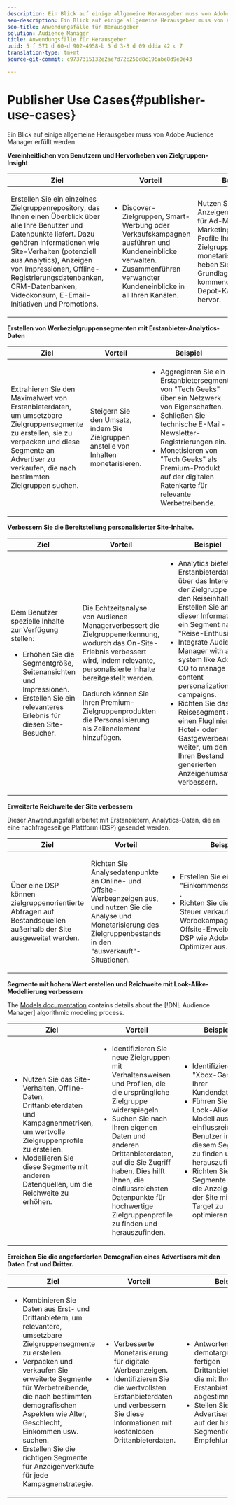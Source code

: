 ```yaml
---
description: Ein Blick auf einige allgemeine Herausgeber muss von Adobe Audience Manager erfüllt werden.
seo-description: Ein Blick auf einige allgemeine Herausgeber muss von Adobe Audience Manager erfüllt werden.
seo-title: Anwendungsfälle für Herausgeber
solution: Audience Manager
title: Anwendungsfälle für Herausgeber
uuid: 5 f 571 d 60-d 902-4958-b 5 d 3-8 d 09 ddda 42 c 7
translation-type: tm+mt
source-git-commit: c9737315132e2ae7d72c250d8c196abe8d9e0e43

---
```



# Publisher Use Cases{#publisher-use-cases}

Ein Blick auf einige allgemeine Herausgeber muss von Adobe Audience Manager erfüllt werden.

<!-- 

c_pub_use_case.xml

 -->

**Vereinheitlichen von Benutzern und Hervorheben von Zielgruppen-Insight**

<table id="table_7051791195CE41B49173BBF9E581BFB6"> 
 <thead> 
  <tr> 
   <th colname="col1" class="entry"> Ziel </th> 
   <th colname="col2" class="entry"> Vorteil </th> 
   <th colname="col3" class="entry"> Beispiel  </th> 
  </tr> 
 </thead>
 <tbody> 
  <tr> 
   <td colname="col1"> <p>Erstellen Sie ein einzelnes Zielgruppenrepository, das Ihnen einen Überblick über alle Ihre Benutzer und Datenpunkte liefert. Dazu gehören Informationen wie Site-Verhalten (potenziell aus Analytics), Anzeigen von Impressionen, Offline-Registrierungsdatenbanken, CRM-Datenbanken, Videokonsum, E-Email-Initiativen und Promotions. </p> </td> 
   <td colname="col2"> <p> 
     <ul id="ul_FB6683152C7D4D65AF951BA55E123427"> 
      <li id="li_45C12198EDDE4107AE59947BBAA51A60">Discover-Zielgruppen, Smart-Werbung oder Verkaufskampagnen ausführen und Kundeneinblicke verwalten. </li> 
      <li id="li_53727E7A3D494299B4631439612AC226">Zusammenführen verwandter Kundeneinblicke in all Ihren Kanälen. </li> 
     </ul> </p> </td> 
   <td colname="col3"> <p>Nutzen Sie Ihr Anzeigenverkaufsteam für Ad-Media-Marketing, um die Profile Ihrer Zielgruppen zu monetarisieren, und heben Sie "Selbst" als Grundlage für eine kommende Home-Depot-Kampagne hervor. </p> </td> 
  </tr> 
 </tbody> 
</table>

**Erstellen von Werbezielgruppensegmenten mit Erstanbieter-Analytics-Daten**

<table id="table_EE77D9F5BAD1473C8E058EE778AF2C3F"> 
 <thead> 
  <tr> 
   <th colname="col1" class="entry"> Ziel </th> 
   <th colname="col2" class="entry"> Vorteil </th> 
   <th colname="col3" class="entry"> Beispiel  </th> 
  </tr> 
 </thead>
 <tbody> 
  <tr> 
   <td colname="col1"> <p>Extrahieren Sie den Maximalwert von Erstanbieterdaten, um umsetzbare Zielgruppensegmente zu erstellen, sie zu verpacken und diese Segmente an Advertiser zu verkaufen, die nach bestimmten Zielgruppen suchen. </p> </td> 
   <td colname="col2"> <p>Steigern Sie den Umsatz, indem Sie Zielgruppen anstelle von Inhalten monetarisieren. </p> </td> 
   <td colname="col3"> <p> 
     <ul id="ul_07695D68C7FA4BDE92E69AB84B59F0B5"> 
      <li id="li_D271C4C62589403C9F5D3B478EA1B1F3">Aggregieren Sie ein Erstanbietersegment von "Tech Geeks" über ein Netzwerk von Eigenschaften. </li> 
      <li id="li_1EC9E0F4BC6343C88CF29D07B9D1DA11">Schließen Sie technische E-Mail-Newsletter-Registrierungen ein. </li> 
      <li id="li_2C5CE406BAEC4F3B8AAED5DF414E1C8B">Monetisieren von "Tech Geeks" als Premium-Produkt auf der digitalen Ratenkarte für relevante Werbetreibende. </li> 
     </ul> </p> </td> 
  </tr> 
 </tbody> 
</table>

**Verbessern Sie die Bereitstellung personalisierter Site-Inhalte.**

<table id="table_D8E82821D9F1491A822A6ABA3A988386"> 
 <thead> 
  <tr> 
   <th colname="col1" class="entry"> Ziel </th> 
   <th colname="col2" class="entry"> Vorteil </th> 
   <th colname="col3" class="entry"> Beispiel  </th> 
  </tr> 
 </thead>
 <tbody> 
  <tr> 
   <td colname="col1"> <p>Dem Benutzer spezielle Inhalte zur Verfügung stellen: </p> <p> 
     <ul id="ul_ACE36F7845EB4A2E9005ECCD746495CC"> 
      <li id="li_0714139FF2F5492DA32FB95456699E54">Erhöhen Sie die Segmentgröße, Seitenansichten und Impressionen. </li> 
      <li id="li_2CA4DFF2836D4F71A137829074F46D17">Erstellen Sie ein relevanteres Erlebnis für diesen Site-Besucher. </li> 
     </ul> </p> </td> 
   <td colname="col2"> <p><span class="keyword"> Die Echtzeitanalyse von Audience Manager</span>verbessert die Zielgruppenerkennung, wodurch das On-Site-Erlebnis verbessert wird, indem relevante, personalisierte Inhalte bereitgestellt werden. </p> <p>Dadurch können Sie Ihren Premium-Zielgruppenprodukten die Personalisierung als Zeilenelement hinzufügen. </p> </td> 
   <td colname="col3"> <p> 
     <ul id="ul_EEED2DAD504C486F8C00992219C893F7"> 
      <li id="li_E536F7C79824484DA3DC895809B849F4">Analytics bietet Erstanbieterdaten über das Interesse der Zielgruppe an den Reiseinhalten. Erstellen Sie anhand dieser Informationen ein Segment namens "Reise-Enthusiutze" . </li> 
      <li id="li_DCB3A5F3772C4DCEB757A4AB6CABFBE3">Integrate <span class="keyword"> Audience Manager</span> with a system like Adobe CQ to manage content personalization campaigns. </li> 
      <li id="li_A9BFB7EB7504492BA83F182BE5E8CEF8">Richten Sie das Reisesegment an einen Fluglinien-, Hotel- oder Gastgewerbeanbieter weiter, um den durch Ihren Bestand generierten Anzeigenumsatz zu verbessern. </li> 
     </ul> </p> </td> 
  </tr> 
 </tbody> 
</table>

**Erweiterte Reichweite der Site verbessern**

Dieser Anwendungsfall arbeitet mit Erstanbietern, Analytics-Daten, die an eine nachfrageseitige Plattform (DSP) gesendet werden.

<table id="table_F88329D45D9441F1A8EDB9D6140FD02D"> 
 <thead> 
  <tr> 
   <th colname="col1" class="entry"> Ziel </th> 
   <th colname="col2" class="entry"> Vorteil </th> 
   <th colname="col3" class="entry"> Beispiel  </th> 
  </tr>
 </thead>
 <tbody> 
  <tr> 
   <td colname="col1"> <p>Über eine DSP können zielgruppenorientierte Abfragen auf Bestandsquellen außerhalb der Site ausgeweitet werden. </p> </td> 
   <td colname="col2"> <p>Richten Sie Analysedatenpunkte an Online- und Offsite-Werbeanzeigen aus, und nutzen Sie die Analyse und Monetarisierung des Zielgruppenbestands in den "ausverkauft"-Situationen. </p> </td> 
   <td colname="col3"> <p> 
     <ul id="ul_EE7A86BFFE534A59A9F8C7CAF46A31E5"> 
      <li id="li_D399592D9D904865BD319DC3621B832B">Erstellen Sie ein Segment "Einkommenssteuerelemente" . </li> 
      <li id="li_D28AC8BA5E194176BB8736B089B3C2F7">Richten Sie die an die Turbo-Steuer verkaufte Werbekampagne mit einer Offsite-Erweiterung auf eine DSP wie Adobe Media Optimizer aus. </li> 
     </ul> </p> </td> 
  </tr> 
 </tbody> 
</table>

**Segmente mit hohem Wert erstellen und Reichweite mit Look-Alike-Modellierung verbessern**

The [Models documentation](../features/algorithmic-models/understanding-models.md) contains details about the [!DNL Audience Manager] algorithmic modeling process.

<table id="table_A10E4656E2A74EF5BCCA42A7AAA94416"> 
 <thead> 
  <tr> 
   <th colname="col1" class="entry"> Ziel </th> 
   <th colname="col2" class="entry"> Vorteil </th> 
   <th colname="col3" class="entry"> Beispiel  </th> 
  </tr>
 </thead>
 <tbody> 
  <tr> 
   <td colname="col1"> <p> 
     <ul id="ul_6B69497AA7F543249FF820B1D5DC604F"> 
      <li id="li_7022E99BC3C6475988B8424528A221A8">Nutzen Sie das Site-Verhalten, Offline-Daten, Drittanbieterdaten und Kampagnenmetriken, um wertvolle Zielgruppenprofile zu erstellen. </li> 
      <li id="li_DBD50B14B3D34D9AB72C42E245406FE8">Modellieren Sie diese Segmente mit anderen Datenquellen, um die Reichweite zu erhöhen. </li> 
     </ul> </p> </td> 
   <td colname="col2"> <p> 
     <ul id="ul_CC5448D2EA0646D4AF3547E81DE31FDE"> 
      <li id="li_8F11E40026404C1380F26F6D03952C8E">Identifizieren Sie neue Zielgruppen mit Verhaltensweisen und Profilen, die die ursprüngliche Zielgruppe widerspiegeln. </li> 
      <li id="li_5F67AD849EC145DBB1E52A92BBE2CEE3">Suchen Sie nach Ihren eigenen Daten und anderen Drittanbieterdaten, auf die Sie Zugriff haben. Dies hilft Ihnen, die einflussreichsten Datenpunkte für hochwertige Zielgruppenprofile zu finden und herauszufinden. </li> 
     </ul> </p> </td> 
   <td colname="col3"> <p> 
     <ul id="ul_51091241D6B94A849A383538045D797C"> 
      <li id="li_88798E58BA574FA196CFC02C9C55A293">Identifizieren Sie "Xbox-Gamers" in Ihrer Kundendatenbank. </li> 
      <li id="li_1136BBC68C8242CE9F116F2C70A4C164">Führen Sie ein Look-Alike-Modell aus, um die einflussreichsten Benutzer in diesem Segment zu finden und herauszufinden. </li> 
      <li id="li_8BAED15DF7BA41B28B51BE8DC71DFDE8">Richten Sie diese Segmente ein, um die Anzeige auf der Site mit Test &amp; Target zu optimieren. </li> 
     </ul> </p> </td> 
  </tr> 
 </tbody> 
</table>

**Erreichen Sie die angeforderten Demografien eines Advertisers mit den Daten Erst und Dritter.**

<table id="table_63E19A09F1254D83A84F741CFB68A684"> 
 <thead> 
  <tr> 
   <th colname="col1" class="entry"> Ziel </th> 
   <th colname="col2" class="entry"> Vorteil </th> 
   <th colname="col3" class="entry"> Beispiel  </th> 
  </tr> 
 </thead>
 <tbody> 
  <tr> 
   <td colname="col1"> <p> 
     <ul id="ul_DB5B31FB1C7D4D36B9C32912921B39B5"> 
      <li id="li_7B750D619A8F40329B027559DDC5CFB0">Kombinieren Sie Daten aus Erst- und Drittanbietern, um relevantere, umsetzbare Zielgruppensegmente zu erstellen. </li> 
      <li id="li_E0BC69F4F1BC4A2FA8B1807815072642">Verpacken und verkaufen Sie erweiterte Segmente für Werbetreibende, die nach bestimmten demografischen Aspekten wie Alter, Geschlecht, Einkommen usw. suchen. </li> 
      <li id="li_87FD5150D9F74FC9973FECD5DA363C34">Erstellen Sie die richtigen Segmente für Anzeigenverkäufe für jede Kampagnenstrategie. </li> 
     </ul> </p> </td> 
   <td colname="col2"> <p> 
     <ul id="ul_9AABE5394A2B4352A9A368C3F887F583"> 
      <li id="li_64324505C1494879AE01DD93DFFF4753">Verbesserte Monetarisierung für digitale Werbeanzeigen. </li> 
      <li id="li_429471653E65467582B193F89D7C5426">Identifizieren Sie die wertvollsten Erstanbieterdaten und verbessern Sie diese Informationen mit kostenlosen Drittanbieterdaten. </li> 
     </ul> </p> </td> 
   <td colname="col3"> <p> 
     <ul id="ul_E59B88951B454AEA8E898A64C07F0F49"> 
      <li id="li_A856501CD9AB4ABFA4A440D2F451DFD2">Antworten auf demotargeting-rfps mit fertigen Drittanbietersegmenten, die mit Ihren Erstanbieterdaten abgestimmt sind. </li> 
      <li id="li_32C82F83D0D440C0B86C527FD4BAF118">Stellen Sie dem Advertiser basierend auf der historischen Segmentleistung Empfehlungen bereit. </li> 
     </ul> </p> </td> 
  </tr> 
 </tbody> 
</table>

